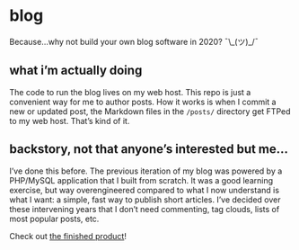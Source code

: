 # blog

Because…why not build your own blog software in 2020? ¯\\\_(ツ)_/¯

## what i’m actually doing

The code to run the blog lives on my web host. This repo is just a convenient way for me to author posts. How it works is when I commit a new or updated post, the Markdown files in the `/posts/` directory get FTPed to my web host. That’s kind of it.

## backstory, not that anyone’s interested but me…

I’ve done this before. The previous iteration of my blog was powered by a PHP/MySQL application that I built from scratch. It was a good learning exercise, but way overengineered compared to what I now understand is what I want: a simple, fast way to publish short articles. I’ve decided over these intervening years that I don’t need commenting, tag clouds, lists of most popular posts, etc.

Check out [the finished product](https://andrew.hedges.name/blog/)!
